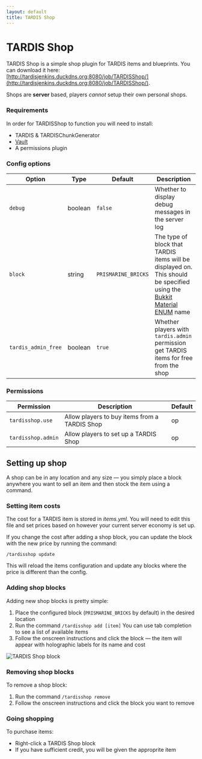 ```yaml
---
layout: default
title: TARDIS Shop
---
```


# TARDIS Shop

TARDIS Shop is a simple shop plugin for TARDIS items and blueprints. You can download it here:
[http://tardisjenkins.duckdns.org:8080/job/TARDISShop/](http://tardisjenkins.duckdns.org:8080/job/TARDISShop/).

Shops are **server** based, players _cannot_ setup their own personal shops.

### Requirements

In order for TARDISShop to function you will need to install:
* TARDIS & TARDISChunkGenerator
* [Vault](https://www.spigotmc.org/resources/vault.34315/)
* A permissions plugin

### Config options

| Option              | Type      | Default             | Description                                                                                                                                                                                 |
|---------------------|-----------|---------------------|---------------------------------------------------------------------------------------------------------------------------------------------------------------------------------------------|
| `debug`             | boolean   | `false`             | Whether to display debug messages in the server log                                                                                                                                         |
| `block`             | string    | `PRISMARINE_BRICKS` | The type of block that TARDIS items will be displayed on. This should be specified using the [Bukkit Material ENUM](https://hub.spigotmc.org/javadocs/spigot/org/bukkit/Material.html) name |
| `tardis_admin_free` | boolean   | `true`              | Whether players with `tardis.admin` permission get TARDIS items for free from the shop                                                                                                      |

### Permissions

| Permission         | Description                                   | Default |
|--------------------|-----------------------------------------------|---------|
| `tardisshop.use`   | Allow players to buy items from a TARDIS Shop | op      |
| `tardisshop.admin` | Allow players to set up a TARDIS Shop         | op      |

## Setting up shop

A shop can be in any location and any size &mdash; you simply place a block anywhere you want to sell an item and then stock the item using a command.

### Setting item costs

The cost for a TARDIS item is stored in _items.yml_. You will need to edit this file and set prices based on however your current server economy is set up.

If you change the cost after adding a shop block, you can update the block with the new price by running the command:
```
/tardisshop update
```
This will reload the items configuration and update any blocks where the price is different than the config.

### Adding shop blocks

Adding new shop blocks is pretty simple:

1. Place the configured block (`PRISMARINE_BRICKS` by default) in the desired location
2. Run the command `/tardisshop add [item]`
   You can use tab completion to see a list of available items
3. Follow the onscreen instructions and click the block &mdash; the item will appear with holographic labels for its name and cost

![TARDIS Shop block](images/docs/tardis_shop_block.jpg)
   
### Removing shop blocks

To remove a shop block:

1. Run the command `/tardisshop remove`
2. Follow the onscreen instructions and click the block you want to remove
  
   
### Going shopping

To purchase items:

* Right-click a TARDIS Shop block
* If you have sufficient credit, you will be given the approprite item
